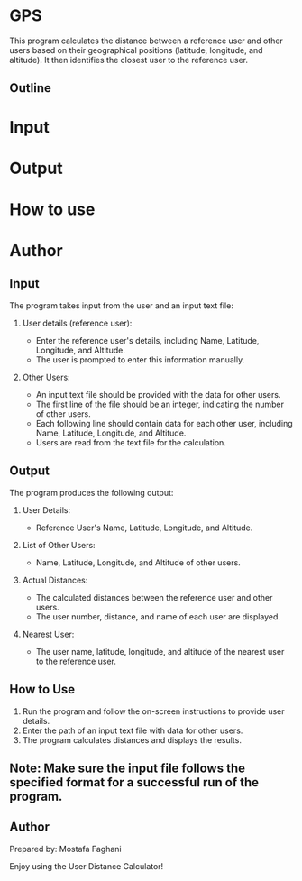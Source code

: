 # GPS

This program calculates the distance between a reference user and other users based on their geographical positions (latitude, longitude, and altitude). It then identifies the closest user to the reference user.

## Outline
# Input
# Output
# How to use
# Author 


## Input

The program takes input from the user and an input text file:

1. User details (reference user):
    - Enter the reference user's details, including Name, Latitude, Longitude, and Altitude.
    - The user is prompted to enter this information manually.

2. Other Users:
    - An input text file should be provided with the data for other users.
    - The first line of the file should be an integer, indicating the number of other users.
    - Each following line should contain data for each other user, including Name, Latitude, Longitude, and Altitude.
    - Users are read from the text file for the calculation.

## Output

The program produces the following output:

1. User Details:
    - Reference User's Name, Latitude, Longitude, and Altitude.

2. List of Other Users:
    - Name, Latitude, Longitude, and Altitude of other users.

3. Actual Distances:
    - The calculated distances between the reference user and other users.
    - The user number, distance, and name of each user are displayed.

4. Nearest User:
    - The user name, latitude, longitude, and altitude of the nearest user to the reference user.
    
## How to Use

1. Run the program and follow the on-screen instructions to provide user details.
2. Enter the path of an input text file with data for other users.
3. The program calculates distances and displays the results.

## Note: Make sure the input file follows the specified format for a successful run of the program.

## Author
Prepared by: Mostafa Faghani

Enjoy using the User Distance Calculator!
